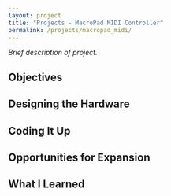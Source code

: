 ```yaml
---
layout: project
title: "Projects - MacroPad MIDI Controller"
permalink: /projects/macropad_midi/
---
```


_Brief description of project._

## Objectives

## Designing the Hardware

## Coding It Up

## Opportunities for Expansion

## What I Learned

